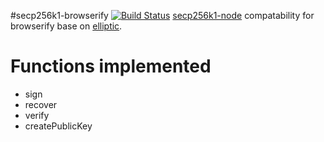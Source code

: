 #secp256k1-browserify [![Build Status](https://travis-ci.org/wanderer/secp256k1-browserify.svg?branch=master)](https://travis-ci.org/wanderer/secp256k1-browserify)
[secp256k1-node](https://github.com/wanderer/secp256k1-node/) compatability for browserify base on [elliptic](https://github.com/indutny/elliptic/).

# Functions implemented
* sign
* recover
* verify
* createPublicKey
